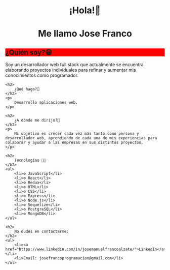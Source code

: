 <div align="center">
    <h1>
        ¡Hola!👋 
    </h1>
    <h1>
        Me llamo Jose Franco
    </h1>
</div>

<div>
    <h2 style="background-color: red;">
        ¿Quién soy?😁
    </h2>
    <p>
        Soy un desarrollador web full stack que actualmente se encuentra elaborando proyectos individuales para refinar y aumentar mis conocimientos como programador.
    </p>

    <h2>
        ¿Qué hago?🤔
    </h2>
    <p>
        Desarrollo aplicaciones web.
    </p>

    <h2>
        ¿A dónde me dirijo?🚶
    </h2>
    <p>
        Mi objetivo es crecer cada vez más tanto como persona y desarrollador web, aprendiendo de cada una de mis experiencias para colaborar y ayudar a las empresas en sus distintos proyectos.
    </p>

    <h2>
        Tecnologías 👨‍💻
    </h2>
    <ul>
        <li>⚙️ JavaScript</li>
        <li>⚙️ React</li>
        <li>⚙️ Redux</li>
        <li>⚙️ HTML</li>
        <li>⚙️ CSS</li>
        <li>⚙️ Express</li>
        <li>⚙️ Node.js</li>
        <li>⚙️ Sequelize</li>
        <li>⚙️ PostgreSQL</li>
        <li>⚙️ MongoDB</li>
    </ul>

    <h2>
        No dudes en contactarme:
    </h2>
    <ul>
        <li><a href="https://www.linkedin.com/in/josemanuelfrancoalzate/">LinkedIn</a></li>
        <li>Email: josefrancoprogramacion@gmail.com</li>
    </ul>
</div>


